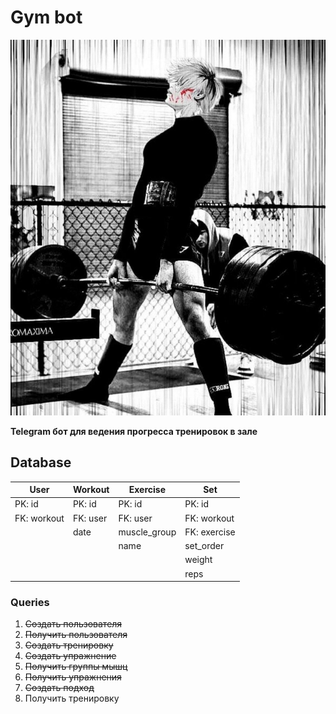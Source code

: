# Gym bot

![Funny pic](./etc/funny_pic.jpg)

**Telegram бот для ведения прогресса тренировок в зале**

## Database

| User        | Workout  | Exercise     | Set          |
| ----------- | -------- | ------------ | ------------ |
| PK: id      | PK: id   | PK: id       | PK: id       |
| FK: workout | FK: user | FK: user     | FK: workout  |
|             | date     | muscle_group | FK: exercise |
|             |          | name         | set_order    |
|             |          |              | weight       |
|             |          |              | reps         |

### Queries

1. ~~Создать пользователя~~
2. ~~Получить пользователя~~
3. ~~Создать тренировку~~
4. ~~Создать упражнение~~
5. ~~Получить группы мышц~~
6. ~~Получить упражнения~~
7. ~~Создать подход~~
8. Получить тренировку
